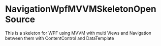 # NavigationWpfMVVMSkeletonOpenSource
This is a skeleton for WPF using MVVM with multi Views and Navigation between them with ContentControl and DataTemplate  
